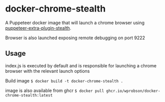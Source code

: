 # docker-chrome-stealth

A Puppeteer docker image that will launch a chrome browser using [puppeteer-extra-plugin-stealth](https://github.com/berstend/puppeteer-extra/tree/master/packages/puppeteer-extra-plugin-stealth).
 
Browser is also launched exposing remote debugging on port 9222

## Usage

index.js is executed by default and is responsible for launching a chrome browser with the relevant launch options

Build image
    ```$ docker build -t docker-chrome-stealth . ```

image is also available from ghcr
   ``` $ docker pull ghcr.io/wprobson/docker-chrome-stealth:latest ```